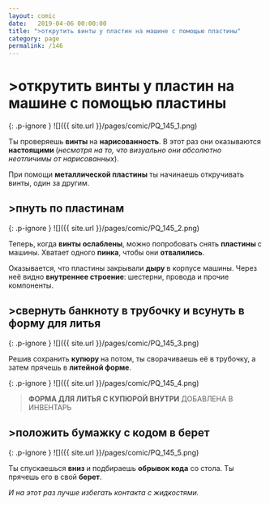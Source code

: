 ```yaml
---
layout: comic
date:   2019-04-06 00:00:00 
title: ">открутить винты у пластин на машине с помощью пластины"
category: page
permalink: /146
---
```

# >открутить винты у пластин на машине с помощью пластины

{: .p-ignore }
![]({{ site.url }}/pages/comic/PQ_145_1.png)

Ты проверяешь <strong>винты </strong>на <strong>нарисованность</strong>. В этот раз они оказываются <strong>настоящими </strong>(<em>несмотря на то, что визуально они абсолютно неотличимы от нарисованных</em>).

При помощи <strong>металлической пластины</strong> ты начинаешь откручивать винты, один за другим.

## >пнуть по пластинам

{: .p-ignore }
![]({{ site.url }}/pages/comic/PQ_145_2.png)

Теперь, когда <strong>винты ослаблены</strong>, можно попробовать снять <strong>пластины </strong>с машины. Хватает одного <strong>пинка</strong>, чтобы они <strong>отвалились</strong>.

Оказывается, что пластины закрывали <strong>дыру </strong>в корпусе машины. Через неё видно <strong>внутреннее строение</strong>: шестерни, провода и прочие компоненты.

## >свернуть банкноту в трубочку и всунуть в форму для литья

{: .p-ignore }
![]({{ site.url }}/pages/comic/PQ_145_3.png)

Решив сохранить <strong>купюру </strong>на потом, ты сворачиваешь её в трубочку, а затем прячешь в <strong>литейной форме</strong>.

{: .p-ignore }
![]({{ site.url }}/pages/comic/PQ_145_4.png)

<blockquote><strong>ФОРМА ДЛЯ ЛИТЬЯ С КУПЮРОЙ ВНУТРИ</strong> ДОБАВЛЕНА В ИНВЕНТАРЬ</blockquote>

## >положить бумажку с кодом в берет

{: .p-ignore }
![]({{ site.url }}/pages/comic/PQ_145_5.png)

Ты спускаешься <strong>вниз </strong>и подбираешь <strong>обрывок кода</strong> со стола. Ты прячешь его в свой <strong>берет</strong>.

<em>И на этот раз лучше избегать контакта с жидкостями.</em>
